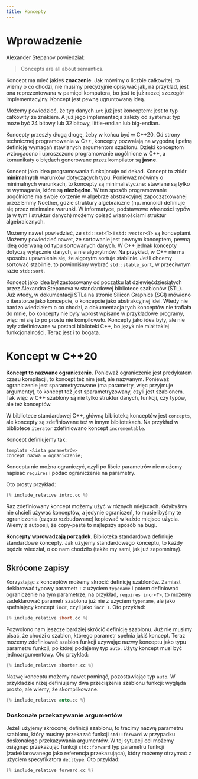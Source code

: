 ```yaml
---
title: Koncepty
---
```


# Wprowadzenie

Alexander Stepanov powiedział:

> Concepts are all about semantics.

Koncept ma mieć jakieś **znaczenie**.  Jak mówimy o liczbie
całkowitej, to wiemy o co chodzi, nie musimy precyzyjnie opisywać jak,
na przykład, jest ona reprezentowana w pamięci komputera, bo jest to
już raczej szczegół implementacyjny.  Koncept jest pewną ugruntowaną
ideą.

Możemy powiedzieć, że typ danych `int` już jest konceptem: jest to typ
całkowity ze znakiem.  A już jego implementacja zależy od systemu: typ
może być 24 bitowy lub 32 bitowy, little-endian lub big-endian.

Koncepty przeszły długą drogę, żeby w końcu być w C++20.  Od strony
technicznej programowania w C++, koncepty pozwalają na wygodną i pełną
definicję wymagań stawianych argumentom szablonu.  Dzięki konceptom
wzbogacono i uproszczono programowanie uogólnione w C++, a komunikaty
o błędach generowane przez kompilator są **jasne**.

Koncept jako idea programowania funkcjonuje od dekad.  Koncept to
zbiór **minimalnych** warunków dotyczących typu.  Ponieważ mówimy o
minimalnych warunkach, to koncepty są minimalistyczne: stawiane są
tylko te wymagania, które są **niezbędne**.  W ten sposób
programowanie uogólnione ma swoje korzenie w algebrze abstrakcyjnej
zapoczątkowanej przez Emmy Noether, gdzie struktury algebraiczne
(np. monoid) definiuje się przez minimalne warunki.  W informatyce,
podstawowe własności typów (a w tym i struktur danych) możemy opisać
własnościami struktur algebraicznych.

Możemy nawet powiedzieć, że `std::set<T>` i `std::vector<T>` są
konceptami.  Możemy powiedzieć nawet, że sortowanie jest pewnym
konceptem, pewną ideą oderwaną od typu sortowanych danych.  W C++
jednak koncepty dotyczą wyłącznie danych, a nie algorytmów.  Na
przykład, w C++ nie ma sposobu upewnienia się, że algorytm sortuje
stabilnie.  Jeżli chcemy sortować stabilnie, to powinniśmy wybrać
`std::stable_sort`, w przeciwnym razie `std::sort`.

Koncept jako idea był zastosowany od początku lat dziewięćdziesiątych
przez Alexandra Stepanova w standardowej bibliotece szablonów (STL).
Już wtedy, w dokumentacji STLa na stronie Silicon Graphics (SGI)
mówiono o iteratorze jako koncepcie, o koncepcie jako abstrakcyjnej
idei.  Wtedy nie bardzo wiedziałem o co chodzi, a dokumentacja tych
konceptów nie trafiała do mnie, bo koncepty nie były wprost wpisane w
przykładowe programy, więc mi się to po prostu nie kompilowało.
Koncepty jako idea były, ale nie były zdefiniowane w postaci
biblioteki C++, bo język nie miał takiej funkcjonalności.  Teraz jest
i to bogata.

# Koncept w C++20

**Koncept to nazwane ograniczenie.** Ponieważ ograniczenie jest
predykatem czasu kompilacji, to koncept też nim jest, ale nazwanym.
Ponieważ ograniczenie jest sparametryzowane (ma parametry, więc
przyjmuje argumenty), to koncept też jest sparametryzowany, czyli jest
szablonem.  Tak więc w C++ szablony są nie tylko struktur danych,
funkcji, czy typów, ale też konceptów.

W bibliotece standardowej C++, główną biblioteką konceptów jest
`concepts`, ale koncepty są zdefiniowane też w innym bibliotekach.  Na
przykład w bibliotece `iterator` zdefiniowano koncept `incrementable`.

Koncept definiujemy tak:

```
template <lista parametrów>
concept nazwa = ograniczenie;
```

Konceptu nie można ograniczyć, czyli po liście parametrów nie możemy
napisać `requires` i podać ograniczenie na parametry.

Oto prosty przykład:

```cpp
{% include_relative intro.cc %}
```

Raz zdefiniowany koncept możemy użyć w różnych miejscach.  Gdybyśmy
nie chcieli używać konceptów, a jedynie ograniczeń, to musielibyśmy te
ograniczenia (często rozbudowane) kopiować w każde miejsce użycia.
Wiemy z autopsji, że copy-paste to najlepszy sposób na bugi.

**Koncepty wprowadzają porządek**.  Biblioteka standardowa definiuje
standardowe koncepty.  Jak użyjemy standardowego konceptu, to każdy
będzie wiedział, o co nam chodziło (także my sami, jak już zapomnimy).

## Skrócone zapisy

Korzystając z konceptów możemy skrócić definicję szablonów.  Zamiast
deklarować typowy parametr `T` z użyciem `typename` i potem definiować
ograniczenie na tym parametrze, na przykład, `requires incr<T>`, to
możemy zadeklarować parametr szablonu już nie z użyciem `typename`,
ale jako spełniający koncept `incr`, czyli jako `incr T`.  Oto
przykład:

```cpp
{% include_relative short.cc %}
```

Pozwolono nam jeszcze bardziej skrócić definicję szablonu.  Już nie
musimy pisać, że chodzi o szablon, którego parametr spełnia jakiś
koncept.  Teraz możemy zdefiniować szablon funkcji używając nazwy
konceptu jako typu parametru funkcji, po której podajemy typ `auto`.
Użyty koncept musi być jednoargumentowy.  Oto przykład:

```cpp
{% include_relative shorter.cc %}
```

Nazwę konceptu możemy nawet pominąć, pozostawiając typ `auto`.  W
przykładzie niżej definiujemy dwa przeciążenia szablonu funkcji:
wygląda prosto, ale wiemy, że skomplikowane.

```cpp
{% include_relative auto.cc %}
```

### Doskonałe przekazywanie argumentów

Jeżeli użyjemy skróconej definicji szablonu, to tracimy nazwę
parametru szablonu, który musimy przekazać funkcji `std::forward` w
przypadku doskonałego przekazywania argumentów.  W tej sytuacji cel
możemy osiągnąć przekazując funkcji `std::forward` typ parametru
funkcji (zadeklarowanego jako referencja przekazująca), który możemy
otrzymać z użyciem specyfikatora `decltype`.  Oto przykład:

```cpp
{% include_relative forward.cc %}
```
